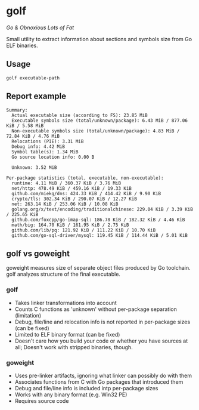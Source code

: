 golf
======

_Go & Obnoxious Lots of Fat_

Small utility to extract information about sections and symbols size from Go
ELF binaries.

Usage
-------

```
golf executable-path
```

Report example
----------------

```
Summary:
  Actual executable size (according to FS): 23.85 MiB
  Executable symbols size (total/unknown/package): 6.43 MiB / 877.06 KiB / 5.58 MiB
  Non-executable symbols size (total/unknown/package): 4.83 MiB / 72.84 KiB / 4.76 MiB
  Relocations (PIE): 3.31 MiB
  Debug info: 4.42 MiB
  Symbol table(s): 1.34 MiB
  Go source location info: 0.00 B

  Unknown: 3.52 MiB

Per-package statistics (total, executable, non-executable):
  runtime: 4.11 MiB / 360.37 KiB / 3.76 MiB
  net/http: 478.49 KiB / 459.16 KiB / 19.33 KiB
  github.com/miekg/dns: 424.33 KiB / 414.42 KiB / 9.90 KiB
  crypto/tls: 302.34 KiB / 290.07 KiB / 12.27 KiB
  net: 263.14 KiB / 253.06 KiB / 10.08 KiB
  golang.org/x/text/encoding/traditionalchinese: 229.04 KiB / 3.39 KiB / 225.65 KiB
  github.com/foxcpp/go-imap-sql: 186.78 KiB / 182.32 KiB / 4.46 KiB
  math/big: 164.70 KiB / 161.95 KiB / 2.75 KiB
  github.com/lib/pq: 121.92 KiB / 111.22 KiB / 10.70 KiB
  github.com/go-sql-driver/mysql: 119.45 KiB / 114.44 KiB / 5.01 KiB
```

golf vs goweight
------------------

goweight measures size of separate object files produced by Go toolchain. golf
analyzes structure of the final executable.

### golf
- Takes linker transformations into account
- Counts C functions as 'unknown' without per-package separation (limitation)
- Debug, file/line and relocation info is not reported in per-package sizes (can be fixed)
- Limited to ELF binary format (can be fixed)
- Doesn't care how you build your code or whether you have sources at all; 
  Doesn't work with stripped binaries, though.

### goweight
- Uses pre-linker artifacts, ignoring what linker can possibly do with them
- Associates functions from C with Go packages that introduced them
- Debug and file/line info is included intp per-package sizes
- Works with any binary format (e.g. Win32 PE)
- Requires source code 

